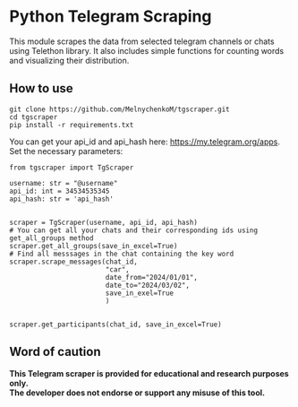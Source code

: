 # Python Telegram Scraping
This module scrapes the data from selected telegram channels or chats using Telethon library. It also includes simple functions for counting words and visualizing their distribution.
## How to use
```
git clone https://github.com/MelnychenkoM/tgscraper.git
cd tgscraper
pip install -r requirements.txt
```
You can get your api_id and api_hash here: https://my.telegram.org/apps. \
Set the necessary parameters:
```
from tgscraper import TgScraper

username: str = "@username"                                   
api_id: int = 34534535345
api_hash: str = 'api_hash'


scraper = TgScraper(username, api_id, api_hash)
# You can get all your chats and their corresponding ids using get_all_groups method
scraper.get_all_groups(save_in_excel=True) 
# Find all messsages in the chat containing the key word
scraper.scrape_messages(chat_id, 
                        "car", 
                        date_from="2024/01/01", 
                        date_to="2024/03/02", 
                        save_in_exel=True
                        )


scraper.get_participants(chat_id, save_in_excel=True)
```
## Word of caution
**This Telegram scraper is provided for educational and research purposes only.** \
**The developer does not endorse or support any misuse of this tool.**